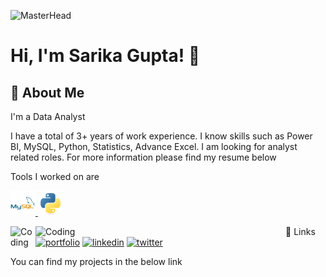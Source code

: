 

![MasterHead](https://cdn.mos.cms.futurecdn.net/XbYnCuVzbcHPHuYzCGuSmf.jpg)


# Hi, I'm Sarika Gupta! 👋



## 🚀 About Me
I'm a Data Analyst

I have a total of 3+ years of work experience. I know skills such as Power BI, MySQL, Python, Statistics, Advance Excel. I am looking for analyst related roles. For more information please find my resume below


Tools I worked on are

<p align="left"> <a href="https://www.mysql.com/" target="_blank" rel="noreferrer"> <img src="https://raw.githubusercontent.com/devicons/devicon/master/icons/mysql/mysql-original-wordmark.svg" alt="mysql" width="40" height="40"/> </a> <a href="https://www.python.org" target="_blank" rel="noreferrer"> <img src="https://raw.githubusercontent.com/devicons/devicon/master/icons/python/python-original.svg" alt="python" width="40" height="40"/> </a> </p> <img align="left" alt="Coding" width="40" height="40"src="https://monstock.net/static/755095fb2b20762681bcf7cc9f3c47cb/994e1/c067634e-165b-40ec-8eeb-88e7f08ce050_powerbi_.png">
<img align="left" alt="Coding" width="400" src="https://cdn.dribbble.com/users/1162077/screenshots/3848914/programmer.gif">




 🔗 Links
[![portfolio](https://img.shields.io/badge/my_portfolio-000?style=for-the-badge&logo=ko-fi&logoColor=white)](https://katherinempeterson.com/)
[![linkedin](https://img.shields.io/badge/linkedin-0A66C2?style=for-the-badge&logo=linkedin&logoColor=white)](https://www.linkedin.com/sarika-gupta-57076b1ab)
[![twitter](https://img.shields.io/badge/twitter-1DA1F2?style=for-the-badge&logo=twitter&logoColor=white)](https://twitter.com/)




You can find my projects in the below link





